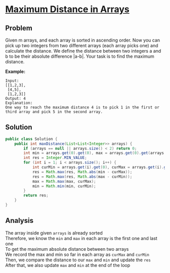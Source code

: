 # [Maximum Distance in Arrays](https://leetcode.com/problems/maximum-distance-in-arrays/#/description)

## Problem 
Given m arrays, and each array is sorted in ascending order. Now you can pick up two integers from two different arrays (each array picks one) and calculate the distance. We define the distance between two integers a and b to be their absolute difference |a-b|. Your task is to find the maximum distance.

**Example:**

```
Input: 
[[1,2,3],
 [4,5],
 [1,2,3]]
Output: 4
Explanation: 
One way to reach the maximum distance 4 is to pick 1 in the first or third array and pick 5 in the second array.
```

## Solution 

```java
public class Solution {
    public int maxDistance(List<List<Integer>> arrays) {
        if (arrays == null || arrays.size() < 2) return 0;
        int min = arrays.get(0).get(0), max = arrays.get(0).get(arrays.get(0).size() - 1);
        int res = Integer.MIN_VALUE;
        for (int i = 1; i < arrays.size(); i++) {
            int curMin = arrays.get(i).get(0), curMax = arrays.get(i).get(arrays.get(i).size() - 1);
            res = Math.max(res, Math.abs(min - curMax));
            res = Math.max(res, Math.abs(max - curMin));
            max = Math.max(max, curMax);
            min = Math.min(min, curMin);
        }
        return res;
    }
}
```

## Analysis 
The array inside given `arrays` is already sorted  
Therefore, we know the `min` and `max` in each array is the first one and last one  
To get the maximum absolute distance between two arrays  
We record the max and min so far in each array as `curMax` and `curMin`  
Then, we compare the distance to our `max` and `min` and update the `res`  
After that, we also update `max` and `min` at the end of the loop  
